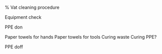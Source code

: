 % Vat cleaning procedure

Equipment check

PPE don

Paper towels for hands
Paper towels for tools
Curing waste
Curing PPE?

PPE doff